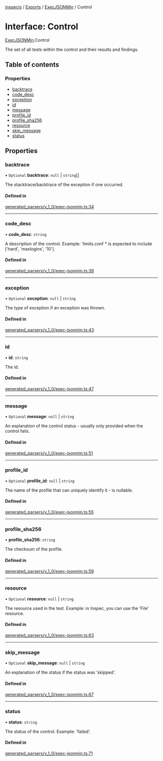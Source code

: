 [inspecjs](../README.md) / [Exports](../modules.md) / [ExecJSONMin](../modules/ExecJSONMin.md) / Control

# Interface: Control

[ExecJSONMin](../modules/ExecJSONMin.md).Control

The set of all tests within the control and their results and findings.

## Table of contents

### Properties

- [backtrace](ExecJSONMin.Control.md#backtrace)
- [code\_desc](ExecJSONMin.Control.md#code_desc)
- [exception](ExecJSONMin.Control.md#exception)
- [id](ExecJSONMin.Control.md#id)
- [message](ExecJSONMin.Control.md#message)
- [profile\_id](ExecJSONMin.Control.md#profile_id)
- [profile\_sha256](ExecJSONMin.Control.md#profile_sha256)
- [resource](ExecJSONMin.Control.md#resource)
- [skip\_message](ExecJSONMin.Control.md#skip_message)
- [status](ExecJSONMin.Control.md#status)

## Properties

### backtrace

• `Optional` **backtrace**: ``null`` \| `string`[]

The stacktrace/backtrace of the exception if one occurred.

#### Defined in

[generated_parsers/v_1_0/exec-jsonmin.ts:34](https://github.com/mitre/heimdall2/blob/23640835/libs/inspecjs/src/generated_parsers/v_1_0/exec-jsonmin.ts#L34)

___

### code\_desc

• **code\_desc**: `string`

A description of the control.  Example: 'limits.conf * is expected to include ['hard',
'maxlogins', '10'].

#### Defined in

[generated_parsers/v_1_0/exec-jsonmin.ts:39](https://github.com/mitre/heimdall2/blob/23640835/libs/inspecjs/src/generated_parsers/v_1_0/exec-jsonmin.ts#L39)

___

### exception

• `Optional` **exception**: ``null`` \| `string`

The type of exception if an exception was thrown.

#### Defined in

[generated_parsers/v_1_0/exec-jsonmin.ts:43](https://github.com/mitre/heimdall2/blob/23640835/libs/inspecjs/src/generated_parsers/v_1_0/exec-jsonmin.ts#L43)

___

### id

• **id**: `string`

The id.

#### Defined in

[generated_parsers/v_1_0/exec-jsonmin.ts:47](https://github.com/mitre/heimdall2/blob/23640835/libs/inspecjs/src/generated_parsers/v_1_0/exec-jsonmin.ts#L47)

___

### message

• `Optional` **message**: ``null`` \| `string`

An explanation of the control status - usually only provided when the control fails.

#### Defined in

[generated_parsers/v_1_0/exec-jsonmin.ts:51](https://github.com/mitre/heimdall2/blob/23640835/libs/inspecjs/src/generated_parsers/v_1_0/exec-jsonmin.ts#L51)

___

### profile\_id

• `Optional` **profile\_id**: ``null`` \| `string`

The name of the profile that can uniquely identify it - is nullable.

#### Defined in

[generated_parsers/v_1_0/exec-jsonmin.ts:55](https://github.com/mitre/heimdall2/blob/23640835/libs/inspecjs/src/generated_parsers/v_1_0/exec-jsonmin.ts#L55)

___

### profile\_sha256

• **profile\_sha256**: `string`

The checksum of the profile.

#### Defined in

[generated_parsers/v_1_0/exec-jsonmin.ts:59](https://github.com/mitre/heimdall2/blob/23640835/libs/inspecjs/src/generated_parsers/v_1_0/exec-jsonmin.ts#L59)

___

### resource

• `Optional` **resource**: ``null`` \| `string`

The resource used in the test.  Example: in Inspec, you can use the 'File' resource.

#### Defined in

[generated_parsers/v_1_0/exec-jsonmin.ts:63](https://github.com/mitre/heimdall2/blob/23640835/libs/inspecjs/src/generated_parsers/v_1_0/exec-jsonmin.ts#L63)

___

### skip\_message

• `Optional` **skip\_message**: ``null`` \| `string`

An explanation of the status if the status was 'skipped'.

#### Defined in

[generated_parsers/v_1_0/exec-jsonmin.ts:67](https://github.com/mitre/heimdall2/blob/23640835/libs/inspecjs/src/generated_parsers/v_1_0/exec-jsonmin.ts#L67)

___

### status

• **status**: `string`

The status of the control.  Example: 'failed'.

#### Defined in

[generated_parsers/v_1_0/exec-jsonmin.ts:71](https://github.com/mitre/heimdall2/blob/23640835/libs/inspecjs/src/generated_parsers/v_1_0/exec-jsonmin.ts#L71)
